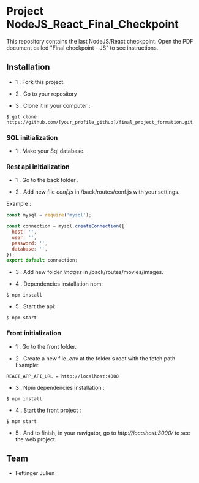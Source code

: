 # Project NodeJS_React_Final_Checkpoint
This repository contains the last NodeJS/React checkpoint.
Open the PDF document called "Final checkpoint - JS" to see instructions.

## Installation

- 1 .  Fork this project.

- 2 . Go to  your repository

- 3 . Clone it in your computer :

`$ git clone https://github.com/[your_profile_github]/final_project_formation.git`

### SQL initialization

- 1 . Make your Sql database.

### Rest api initialization

- 1 . Go to the back folder .

- 2 . Add new file *conf.js* in /back/routes/conf.js with your settings.

Example :

```javascript
const mysql = require('mysql');

const connection = mysql.createConnection({
  host: '',
  user: '',
  password: '',
  database: '',
});
export default connection;

```
- 3 . Add new folder *images* in /back/routes/movies/images.

- 4 . Dependencies installation  npm:

`$ npm install`

- 5 . Start the api:

`$ npm start`

### Front initialization 

- 1 . Go to the front folder.

- 2 . Create a new file *.env* at the folder's root with the fetch path.
Example: 

`REACT_APP_API_URL = http://localhost:4000`

- 3 . Npm dependencies installation :

`$ npm install`

- 4 . Start the front project :

`$ npm start`

- 5 . And to finish, in your navigator,  go to *http://localhost:3000/*  to see the web project.

## Team

- Fettinger Julien


